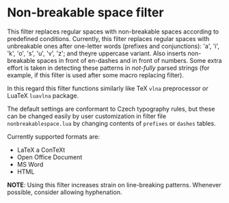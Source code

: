 # Non-breakable space filter

This filter replaces regular spaces with non-breakable spaces according to 
predefined conditions. Currently, this filter replaces regular spaces with
unbreakable ones after one-letter words (prefixes and conjunctions):
'a', 'i', 'k', 'o', 's', 'u', 'v', 'z'; and theyre uppercase variant. Also
inserts non-breakable spaces in front of en-dashes and in front of numbers.
Some extra effort is taken in detecting these patterns in *not-fully* parsed
strings (for example, if this filter is used after some macro replacing 
filter).

In this regard this filter functions similarly like TeX `vlna` preprocessor
or LuaTeX `luavlna` package.

The default settings are conformant to Czech typography rules, but these can
be changed easily by user customization in filter file `nonbreakablespace.lua`
by changing contents of `prefixes` or `dashes` tables.

Currently supported formats are:

* LaTeX a ConTeXt
* Open Office Document
* MS Word
* HTML

**NOTE**: Using this filter increases strain on line-breaking patterns. Whenever 
possible, consider allowing hyphenation.
